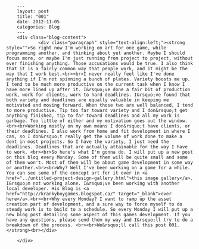 
        ---
        layout: post
        title: "001"
        date: 2012-11-05
        categories: Blog
        ---
        <div class="blog-content">
				<div class="paragraph" style="text-align:left;"><strong style="">So right now I'm working on art for one game, while programming another, and thinking about yet another. Maybe I should focus more, or maybe I'm just running from project to project, without ever finishing anything. Those accusations would be true. I also think that it is a fairly common way that people work, and it might be the way that I work best.<br><br>I never really feel like I've done anything if I'm not spinning a bunch of plates. Variety boosts me up. I tend to be much more productive on the current task when I know I have more lined up after it. I&rsquo;ve done a fair bit of production work, work for clients, work to hard deadlines. I&rsquo;ve found that both variety and deadlines are equally valuable in keeping me motivated and moving forward. When those two are well balanced, I tend to more productive. Tip too far toward variety and I don&rsquo;t get anything finished, tip to far toward deadlines and all my work is garbage. Too little of either and my motivation goes out the window.<br><br>Working mostly on my own means I don&rsquo;t have clients, or their deadlines. I also work from home and fit development in where I can, so I don&rsquo;t really get the volume of work done to make a dent in most projects. So I have the variety, I just need the deadlines. Deadlines that are actually attainable for the way I have to work. <br><br>So here's what I'm gonna do. I will put up a new post on this blog every Monday. Some of them will be quite small and some of them won't. Most of them will be about game development in some way or another.<br><br>Why? Well I've been working on a game for a while. You can see some of the concept art for it over in <a href="../untitled-project-design-gallery.html">this image gallery</a>. I&rsquo;m not working alone. I&rsquo;ve been working with another local developer. His Blog is <a href="http://krankyboygames.blogspot.ca/" target="_blank">over here</a>.<br><br>Why every Monday? I want to ramp up the asset creation part of development, and a sure way to force myself to do steady work is to build to a schedule. So every Monday I will put up a new blog post detailing some aspect of this games development. If you have any questions, please send them my way and I&rsquo;ll try to do a breakdown of the process. <br><br>We&rsquo;ll call this post 001. </strong><br></div>

		</div>
        